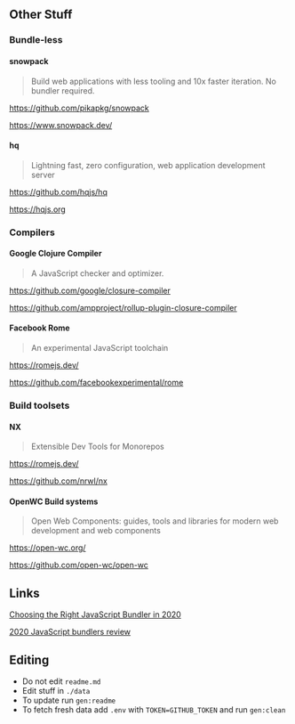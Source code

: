 ## Other Stuff

### Bundle-less

#### snowpack

> Build web applications with less tooling and 10x faster iteration. No bundler required.

https://github.com/pikapkg/snowpack

https://www.snowpack.dev/

#### hq

> Lightning fast, zero configuration, web application development server

https://github.com/hqjs/hq

https://hqjs.org

### Compilers

#### Google Clojure Compiler

> A JavaScript checker and optimizer.

https://github.com/google/closure-compiler

https://github.com/ampproject/rollup-plugin-closure-compiler

#### Facebook Rome

> An experimental JavaScript toolchain

https://romejs.dev/

https://github.com/facebookexperimental/rome

### Build toolsets

#### NX

> Extensible Dev Tools for Monorepos

https://romejs.dev/

https://github.com/nrwl/nx

#### OpenWC Build systems

> Open Web Components: guides, tools and libraries for modern web development and web components

https://open-wc.org/

https://github.com/open-wc/open-wc

## Links

[Choosing the Right JavaScript Bundler in 2020](https://blog.bitsrc.io/choosing-the-right-javascript-bundler-in-2020-f9b1eae0d12b)

[2020 JavaScript bundlers review](https://dev.to/talentlessguy/2020-javascript-bundlers-review-3ce)

## Editing

- Do not edit `readme.md`
- Edit stuff in `./data`
- To update run `gen:readme`
- To fetch fresh data add `.env` with `TOKEN=GITHUB_TOKEN` and run `gen:clean`

